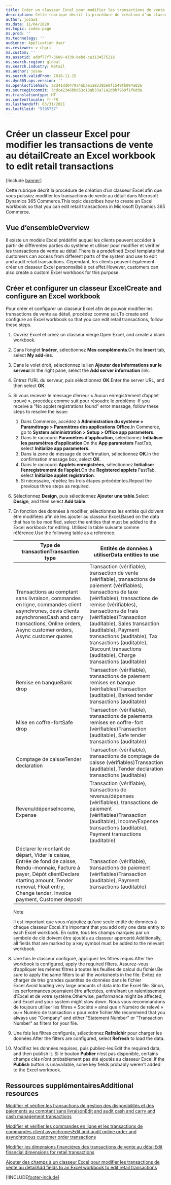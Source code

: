 ```yaml
---
title: Créer un classeur Excel pour modifier les transactions de vente au détail
description: Cette rubrique décrit la procédure de création d’un classeur Excel afin que vous puissiez modifier les transactions de vente au détail dans Microsoft Dynamics 365 Commerce.
author: josaw1
ms.date: 11/04/2020
ms.topic: index-page
ms.prod: ''
ms.technology: ''
audience: Application User
ms.reviewer: v-chgri
ms.custom: ''
ms.assetid: ed0f77f7-3609-4330-bebd-ca3134575216
ms.search.region: global
ms.search.industry: Retail
ms.author: josaw
ms.search.validFrom: 2018-11-15
ms.dyn365.ops.version: ''
ms.openlocfilehash: a2d41dd0470a4abae1a8238be8f1549fb094a026
ms.sourcegitcommit: 3cdc42346bb653c13ab33a7142dbb7969f1f6dda
ms.translationtype: HT
ms.contentlocale: fr-FR
ms.lasthandoff: 03/31/2021
ms.locfileid: "5795737"
---
```

# <a name="create-an-excel-workbook-to-edit-retail-transactions"></a><span data-ttu-id="1c898-103">Créer un classeur Excel pour modifier les transactions de vente au détail</span><span class="sxs-lookup"><span data-stu-id="1c898-103">Create an Excel workbook to edit retail transactions</span></span>

[!include [banner](../includes/banner.md)]

<span data-ttu-id="1c898-104">Cette rubrique décrit la procédure de création d’un classeur Excel afin que vous puissiez modifier les transactions de vente au détail dans Microsoft Dynamics 365 Commerce.</span><span class="sxs-lookup"><span data-stu-id="1c898-104">This topic describes how to create an Excel workbook so that you can edit retail transactions in Microsoft Dynamics 365 Commerce.</span></span>

## <a name="overview"></a><span data-ttu-id="1c898-105">Vue d’ensemble</span><span class="sxs-lookup"><span data-stu-id="1c898-105">Overview</span></span>

<span data-ttu-id="1c898-106">Il existe un modèle Excel prédéfini auquel les clients peuvent accéder à partir de différentes parties du système et utiliser pour modifier et vérifier les transactions de vente au détail.</span><span class="sxs-lookup"><span data-stu-id="1c898-106">There is a predefined Excel template that customers can access from different parts of the system and use to edit and audit retail transactions.</span></span> <span data-ttu-id="1c898-107">Cependant, les clients peuvent également créer un classeur Excel personnalisé à cet effet.</span><span class="sxs-lookup"><span data-stu-id="1c898-107">However, customers can also create a custom Excel workbook for this purpose.</span></span>

## <a name="create-and-configure-an-excel-workbook"></a><span data-ttu-id="1c898-108">Créer et configurer un classeur Excel</span><span class="sxs-lookup"><span data-stu-id="1c898-108">Create and configure an Excel workbook</span></span>

<span data-ttu-id="1c898-109">Pour créer et configurer un classeur Excel afin de pouvoir modifier les transactions de vente au détail, procédez comme suit.</span><span class="sxs-lookup"><span data-stu-id="1c898-109">To create and configure an Excel workbook so that you can edit retail transactions, follow these steps.</span></span>

1. <span data-ttu-id="1c898-110">Ouvrez Excel et créez un classeur vierge.</span><span class="sxs-lookup"><span data-stu-id="1c898-110">Open Excel, and create a blank workbook.</span></span>
1. <span data-ttu-id="1c898-111">Dans l’onglet **Insérer**, sélectionnez **Mes compléments**.</span><span class="sxs-lookup"><span data-stu-id="1c898-111">On the **Insert** tab, select **My add-ins**.</span></span>
1. <span data-ttu-id="1c898-112">Dans le volet droit, sélectionnez le lien **Ajouter des informations sur le serveur**.</span><span class="sxs-lookup"><span data-stu-id="1c898-112">In the right pane, select the **Add server information** link.</span></span>
1. <span data-ttu-id="1c898-113">Entrez l’URL du serveur, puis sélectionnez **OK**.</span><span class="sxs-lookup"><span data-stu-id="1c898-113">Enter the server URL, and then select **OK**.</span></span>
1. <span data-ttu-id="1c898-114">Si vous recevez le message d’erreur « Aucun enregistrement d’applet trouvé », procédez comme suit pour résoudre le problème :</span><span class="sxs-lookup"><span data-stu-id="1c898-114">If you receive a "No applet registrations found" error message, follow these steps to resolve the issue:</span></span>

    1. <span data-ttu-id="1c898-115">Dans Commerce, accédez à **Administration du système \> Paramétrage \> Paramètres des applications Office**.</span><span class="sxs-lookup"><span data-stu-id="1c898-115">In Commerce, go to **System administration \> Setup \> Office app parameters**.</span></span>
    1. <span data-ttu-id="1c898-116">Dans le raccourci **Paramètres d’application**, sélectionnez **Initialiser les paramètres d’application**.</span><span class="sxs-lookup"><span data-stu-id="1c898-116">On the **App parameters** FastTab, select **Initialize app parameters**.</span></span>
    1. <span data-ttu-id="1c898-117">Dans la zone de message de confirmation, sélectionnez **OK**.</span><span class="sxs-lookup"><span data-stu-id="1c898-117">In the confirmation message box, select **OK**.</span></span>
    1. <span data-ttu-id="1c898-118">Dans le raccourci **Applets enregistrées**, sélectionnez **Initialiser l’enregistrement de l’applet**.</span><span class="sxs-lookup"><span data-stu-id="1c898-118">On the **Registered applets** FastTab, select **Initialize applet registration**.</span></span>
    1. <span data-ttu-id="1c898-119">Si nécessaire, répétez les trois étapes précédentes.</span><span class="sxs-lookup"><span data-stu-id="1c898-119">Repeat the previous three steps as required.</span></span>

1. <span data-ttu-id="1c898-120">Sélectionnez **Design**, puis sélectionnez **Ajouter une table**.</span><span class="sxs-lookup"><span data-stu-id="1c898-120">Select **Design**, and then select **Add table**.</span></span>
1. <span data-ttu-id="1c898-121">En fonction des données à modifier, sélectionnez les entités qui doivent être modifiées afin de les ajouter au classeur Excel.</span><span class="sxs-lookup"><span data-stu-id="1c898-121">Based on the data that has to be modified, select the entities that must be added to the Excel workbook for editing.</span></span> <span data-ttu-id="1c898-122">Utilisez la table suivante comme référence.</span><span class="sxs-lookup"><span data-stu-id="1c898-122">Use the following table as a reference.</span></span>

    | <span data-ttu-id="1c898-123">Type de transaction</span><span class="sxs-lookup"><span data-stu-id="1c898-123">Transaction type</span></span> | <span data-ttu-id="1c898-124">Entités de données à utiliser</span><span class="sxs-lookup"><span data-stu-id="1c898-124">Data entities to use</span></span> |
    |------------------|----------------------|
    | <span data-ttu-id="1c898-125">Transactions au comptant sans livraison, commandes en ligne, commandes client asynchrones, devis clients asynchrones</span><span class="sxs-lookup"><span data-stu-id="1c898-125">Cash and carry transactions, Online orders, Async customer orders, Async customer quotes</span></span> | <span data-ttu-id="1c898-126">Transaction (vérifiable), transaction de vente (vérifiable), transactions de paiement (vérifiables), transactions de taxe (vérifiables), transactions de remise (vérifiables), transactions de frais (vérifiables)</span><span class="sxs-lookup"><span data-stu-id="1c898-126">Transaction (auditable), Sales transaction (auditable), Payment transactions (auditable), Tax transactions (auditable), Discount transactions (auditable), Charge transactions (auditable)</span></span> |
    | <span data-ttu-id="1c898-127">Remise en banque</span><span class="sxs-lookup"><span data-stu-id="1c898-127">Bank drop</span></span> | <span data-ttu-id="1c898-128">Transaction (vérifiable), transactions de paiement remises en banque (vérifiables)</span><span class="sxs-lookup"><span data-stu-id="1c898-128">Transaction (auditable), Banked tender transactions (auditable)</span></span> |
    | <span data-ttu-id="1c898-129">Mise en coffre-fort</span><span class="sxs-lookup"><span data-stu-id="1c898-129">Safe drop</span></span> | <span data-ttu-id="1c898-130">Transaction (vérifiable), transactions de paiements remises en coffre-fort (vérifiables)</span><span class="sxs-lookup"><span data-stu-id="1c898-130">Transaction (auditable), Safe tender transactions (auditable)</span></span> |
    | <span data-ttu-id="1c898-131">Comptage de caisse</span><span class="sxs-lookup"><span data-stu-id="1c898-131">Tender declaration</span></span> | <span data-ttu-id="1c898-132">Transaction (vérifiable), transactions de comptage de caisse (vérifiables)</span><span class="sxs-lookup"><span data-stu-id="1c898-132">Transaction (auditable), Tender declaration transactions (auditable)</span></span> |
    | <span data-ttu-id="1c898-133">Revenu/dépense</span><span class="sxs-lookup"><span data-stu-id="1c898-133">Income, Expense</span></span> | <span data-ttu-id="1c898-134">Transaction (vérifiable), transactions de revenus/dépenses (vérifiables), transactions de paiement (vérifiables)</span><span class="sxs-lookup"><span data-stu-id="1c898-134">Transaction (auditable), Income/Expense transactions (auditable), Payment transactions (auditable)</span></span> |
    | <span data-ttu-id="1c898-135">Déclarer le montant de départ, Vider la caisse, Entrée de fond de caisse, Rendu-monnaie, Facture à payer, Dépôt client</span><span class="sxs-lookup"><span data-stu-id="1c898-135">Declare starting amount, Tender removal, Float entry, Change tender, Invoice payment, Customer deposit</span></span> | <span data-ttu-id="1c898-136">Transaction (vérifiable), transactions de paiement (vérifiables)</span><span class="sxs-lookup"><span data-stu-id="1c898-136">Transaction (auditable), Payment transactions (auditable)</span></span> |

    > [!NOTE]
    > <span data-ttu-id="1c898-137">Il est important que vous n’ajoutiez qu’une seule entité de données à chaque classeur Excel.</span><span class="sxs-lookup"><span data-stu-id="1c898-137">It's important that you add only one data entity to each Excel workbook.</span></span> <span data-ttu-id="1c898-138">En outre, tous les champs marqués par un symbole de clé doivent être ajoutés au classeur approprié.</span><span class="sxs-lookup"><span data-stu-id="1c898-138">Additionally, all fields that are marked by a key symbol must be added to the relevant workbook.</span></span>

1. <span data-ttu-id="1c898-139">Une fois le classeur configuré, appliquez les filtres requis.</span><span class="sxs-lookup"><span data-stu-id="1c898-139">After the workbook is configured, apply the required filters.</span></span> <span data-ttu-id="1c898-140">Assurez-vous d’appliquer les mêmes filtres à toutes les feuilles de calcul du fichier.</span><span class="sxs-lookup"><span data-stu-id="1c898-140">Be sure to apply the same filters to all the worksheets in the file.</span></span> <span data-ttu-id="1c898-141">Évitez de charger de très grandes quantités de données dans le fichier Excel.</span><span class="sxs-lookup"><span data-stu-id="1c898-141">Avoid loading very large amounts of data into the Excel file.</span></span> <span data-ttu-id="1c898-142">Sinon, les performances pourraient être affectées, entraînant un ralentissement d’Excel et de votre système.</span><span class="sxs-lookup"><span data-stu-id="1c898-142">Otherwise, performance might be affected, and Excel and your system might slow down.</span></span> <span data-ttu-id="1c898-143">Nous vous recommandons de toujours utiliser les filtres « Société » ainsi que « Numéro de relevé » ou « Numéro de transaction » pour votre fichier.</span><span class="sxs-lookup"><span data-stu-id="1c898-143">We recommend that you always use "Company" and either "Statement Number" or "Transaction Number" as filters for your file.</span></span>
1. <span data-ttu-id="1c898-144">Une fois les filtres configurés, sélectionnez **Rafraîchir** pour charger les données.</span><span class="sxs-lookup"><span data-stu-id="1c898-144">After the filters are configured, select **Refresh** to load the data.</span></span>
1. <span data-ttu-id="1c898-145">Modifiez les données requises, puis publiez-les.</span><span class="sxs-lookup"><span data-stu-id="1c898-145">Edit the required data, and then publish it.</span></span> <span data-ttu-id="1c898-146">Si le bouton **Publier** n’est pas disponible, certains champs clés n’ont probablement pas été ajoutés au classeur Excel.</span><span class="sxs-lookup"><span data-stu-id="1c898-146">If the **Publish** button is unavailable, some key fields probably weren't added to the Excel workbook.</span></span>

## <a name="additional-resources"></a><span data-ttu-id="1c898-147">Ressources supplémentaires</span><span class="sxs-lookup"><span data-stu-id="1c898-147">Additional resources</span></span>

[<span data-ttu-id="1c898-148">Modifier et vérifier les transactions de gestion des disponibilités et des paiements au comptant sans livraison</span><span class="sxs-lookup"><span data-stu-id="1c898-148">Edit and audit cash and carry and cash management transactions</span></span>](edit-cash-trans.md)

[<span data-ttu-id="1c898-149">Modifier et vérifier les commandes en ligne et les transactions de commandes client asynchrones</span><span class="sxs-lookup"><span data-stu-id="1c898-149">Edit and audit online order and asynchronous customer order transactions</span></span>](edit-order-trans.md)

[<span data-ttu-id="1c898-150">Modifier les dimensions financières des transactions de vente au détail</span><span class="sxs-lookup"><span data-stu-id="1c898-150">Edit financial dimensions for retail transactions</span></span>](edit-financial-dim.md)

[<span data-ttu-id="1c898-151">Ajouter des champs à un classeur Excel pour modifier les transactions de vente au détail</span><span class="sxs-lookup"><span data-stu-id="1c898-151">Add fields to an Excel workbook to edit retail transactions</span></span>](add-fields-excel.md)


[!INCLUDE[footer-include](../includes/footer-banner.md)]